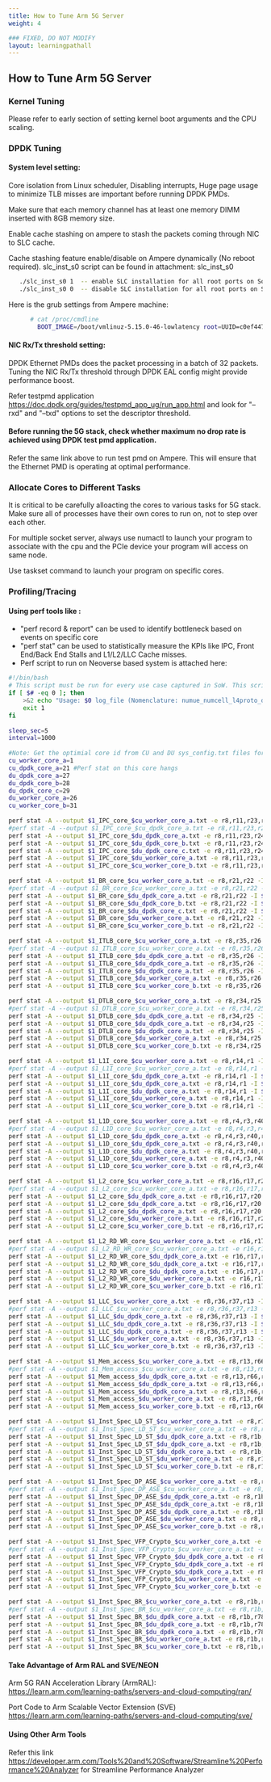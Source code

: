 ```yaml
---
title: How to Tune Arm 5G Server
weight: 4

### FIXED, DO NOT MODIFY
layout: learningpathall
---
```


## How to Tune Arm 5G Server

### Kernel Tuning

Please refer to early section of setting kernel boot arguments and the CPU scaling.

### DPDK Tuning

#### System level setting:

Core isolation from Linux scheduler, Disabling interrupts, Huge page usage to minimize TLB misses are important before running DPDK PMDs.

Make sure that each memory channel has at least one memory DIMM inserted with 8GB memory size.

Enable cache stashing on ampere to stash the packets coming through NIC to SLC cache.

Cache stashing feature enable/disable on Ampere dynamically (No reboot required). slc_inst_s0 script can be found in attachment:   slc_inst_s0                                                                                                                   
```bash
   ./slc_inst_s0 1  -- enable SLC installation for all root ports on Socket 0                                                                                                                                                                                                                       
   ./slc_inst_s0 0  -- disable SLC installation for all root ports on Socket 0
```

Here is the grub settings from Ampere machine:
```bash
      # cat /proc/cmdline
        BOOT_IMAGE=/boot/vmlinuz-5.15.0-46-lowlatency root=UUID=c0ef447a-8367-4d45-8991-47ece2fcb425 ro iommu.passthrough=1 default_hugepagesz=1G hugepagesz=1G hugepages=20  isolcpus=1-69 irqaffinity=0 rcu_nocbs=1-69 nohz_full=1-69 kpti=off nosoftlockup
```

#### NIC Rx/Tx threshold setting:

DPDK Ethernet PMDs does the packet processing in a batch of 32 packets. Tuning the NIC Rx/Tx threshold through DPDK EAL config might provide performance boost.

Refer testpmd application https://doc.dpdk.org/guides/testpmd_app_ug/run_app.html and look for "–rxd" and "–txd" options to set the descriptor threshold.         

#### Before running the 5G stack, check whether maximum no drop rate is achieved using DPDK test pmd application.

Refer the same link above to run test pmd on Ampere. This will ensure that the Ethernet PMD is operating at optimal performance. 

### Allocate Cores to Different Tasks

It is critical to be carefully alloacting the cores to various tasks for 5G stack. Make sure all of processes have their own cores to run on, not to step over each other.

For multiple socket server, always use numactl to launch your program to associate with the cpu and the PCIe device your program will access on same node.

Use taskset command to launch your program on specific cores.

### Profiling/Tracing

#### Using perf tools like :

   - "perf record & report" can be used to identify bottleneck based on events on specific core
   - "perf stat" can be used to statistically measure the KPIs like IPC, Front End/Back End Stalls and L1/L2/LLC Cache misses.
   - Perf script to run on Neoverse based system is attached here:
```bash
#!/bin/bash
# This script must be run for every use case captured in SoW. This script captures the perf events on all the CU and DU DPDK and worker cores for 10 sec at 100 msec interval.
if [ $# -eq 0 ]; then
    >&2 echo "Usage: $0 log_file (Nomenclature: numue_numcell_l4proto_direction_pktsize)"
    exit 1
fi
 
sleep_sec=5
interval=1000
 
#Note: Get the optimial core id from CU and DU sys_config.txt files for each use case
cu_worker_core_a=1
cu_dpdk_core_a=21 #Perf stat on this core hangs
du_dpdk_core_a=27
du_dpdk_core_b=28
du_dpdk_core_c=29
du_worker_core_a=26
cu_worker_core_b=31
 
perf stat -A --output $1_IPC_core_$cu_worker_core_a.txt -e r8,r11,r23,r24 -I $interval -C "$cu_worker_core_a" -x "," sleep $sleep_sec
#perf stat -A --output $1_IPC_core_$cu_dpdk_core_a.txt -e r8,r11,r23,r24 -I $interval -C "$cu_dpdk_core_a" -x "," sleep $sleep_sec
perf stat -A --output $1_IPC_core_$du_dpdk_core_a.txt -e r8,r11,r23,r24 -I $interval -C "$du_dpdk_core_a" -x "," sleep $sleep_sec
perf stat -A --output $1_IPC_core_$du_dpdk_core_b.txt -e r8,r11,r23,r24 -I $interval -C "$du_dpdk_core_b" -x "," sleep $sleep_sec
perf stat -A --output $1_IPC_core_$du_dpdk_core_c.txt -e r8,r11,r23,r24 -I $interval -C "$du_dpdk_core_c" -x "," sleep $sleep_sec
perf stat -A --output $1_IPC_core_$du_worker_core_a.txt -e r8,r11,r23,r24 -I $interval -C "$du_worker_core_a" -x "," sleep $sleep_sec
perf stat -A --output $1_IPC_core_$cu_worker_core_b.txt -e r8,r11,r23,r24 -I $interval -C "$cu_worker_core_b" -x "," sleep $sleep_sec
 
perf stat -A --output $1_BR_core_$cu_worker_core_a.txt -e r8,r21,r22 -I $interval -C "$cu_worker_core_a" -x "," sleep $sleep_sec
#perf stat -A --output $1_BR_core_$cu_worker_core_a.txt -e r8,r21,r22 -I $interval -C "$cu_dpdk_core_a" -x "," sleep $sleep_sec
perf stat -A --output $1_BR_core_$du_dpdk_core_a.txt -e r8,r21,r22 -I $interval -C "$du_dpdk_core_a" -x "," sleep $sleep_sec
perf stat -A --output $1_BR_core_$du_dpdk_core_b.txt -e r8,r21,r22 -I $interval -C "$du_dpdk_core_b" -x "," sleep $sleep_sec
perf stat -A --output $1_BR_core_$du_dpdk_core_c.txt -e r8,r21,r22 -I $interval -C "$du_dpdk_core_c" -x "," sleep $sleep_sec
perf stat -A --output $1_BR_core_$du_worker_core_a.txt -e r8,r21,r22 -I $interval -C "$du_worker_core_a" -x "," sleep $sleep_sec
perf stat -A --output $1_BR_core_$cu_worker_core_b.txt -e r8,r21,r22 -I $interval -C "$cu_worker_core_b" -x "," sleep $sleep_sec
 
perf stat -A --output $1_ITLB_core_$cu_worker_core_a.txt -e r8,r35,r26 -I $interval -C "$cu_worker_core_a" -x "," sleep $sleep_sec
#perf stat -A --output $1_ITLB_core_$cu_worker_core_a.txt -e r8,r35,r26 -I $interval -C "$cu_dpdk_core_a" -x "," sleep $sleep_sec
perf stat -A --output $1_ITLB_core_$du_dpdk_core_a.txt -e r8,r35,r26 -I $interval -C "$du_dpdk_core_a" -x "," sleep $sleep_sec
perf stat -A --output $1_ITLB_core_$du_dpdk_core_a.txt -e r8,r35,r26 -I $interval -C "$du_dpdk_core_b" -x "," sleep $sleep_sec
perf stat -A --output $1_ITLB_core_$du_dpdk_core_a.txt -e r8,r35,r26 -I $interval -C "$du_dpdk_core_c" -x "," sleep $sleep_sec
perf stat -A --output $1_ITLB_core_$du_worker_core_a.txt -e r8,r35,r26 -I $interval -C "$du_worker_core_a" -x "," sleep $sleep_sec
perf stat -A --output $1_ITLB_core_$cu_worker_core_b.txt -e r8,r35,r26 -I $interval -C "$cu_worker_core_b" -x "," sleep $sleep_sec
 
perf stat -A --output $1_DTLB_core_$cu_worker_core_a.txt -e r8,r34,r25 -I $interval -C "$cu_worker_core_a" -x "," sleep $sleep_sec
#perf stat -A --output $1_DTLB_core_$cu_worker_core_a.txt -e r8,r34,r25 -I $interval -C "$cu_dpdk_core_a" -x "," sleep $sleep_sec
perf stat -A --output $1_DTLB_core_$du_dpdk_core_a.txt -e r8,r34,r25 -I $interval -C "$du_dpdk_core_a" -x "," sleep $sleep_sec
perf stat -A --output $1_DTLB_core_$du_dpdk_core_a.txt -e r8,r34,r25 -I $interval -C "$du_dpdk_core_b" -x "," sleep $sleep_sec
perf stat -A --output $1_DTLB_core_$du_dpdk_core_a.txt -e r8,r34,r25 -I $interval -C "$du_dpdk_core_c" -x "," sleep $sleep_sec
perf stat -A --output $1_DTLB_core_$du_worker_core_a.txt -e r8,r34,r25 -I $interval -C "$du_worker_core_a" -x "," sleep $sleep_sec
perf stat -A --output $1_DTLB_core_$cu_worker_core_b.txt -e r8,r34,r25 -I $interval -C "$cu_worker_core_b" -x "," sleep $sleep_sec
 
perf stat -A --output $1_L1I_core_$cu_worker_core_a.txt -e r8,r14,r1 -I $interval -C "$cu_worker_core_a" -x "," sleep $sleep_sec
#perf stat -A --output $1_L1I_core_$cu_worker_core_a.txt -e r8,r14,r1 -I $interval -C "$cu_dpdk_core_a" -x "," sleep $sleep_sec
perf stat -A --output $1_L1I_core_$du_dpdk_core_a.txt -e r8,r14,r1 -I $interval -C "$du_dpdk_core_a" -x "," sleep $sleep_sec
perf stat -A --output $1_L1I_core_$du_dpdk_core_a.txt -e r8,r14,r1 -I $interval -C "$du_dpdk_core_b" -x "," sleep $sleep_sec
perf stat -A --output $1_L1I_core_$du_dpdk_core_a.txt -e r8,r14,r1 -I $interval -C "$du_dpdk_core_c" -x "," sleep $sleep_sec
perf stat -A --output $1_L1I_core_$du_worker_core_a.txt -e r8,r14,r1 -I $interval -C "$du_worker_core_a" -x "," sleep $sleep_sec
perf stat -A --output $1_L1I_core_$cu_worker_core_b.txt -e r8,r14,r1 -I $interval -C "$cu_worker_core_b" -x "," sleep $sleep_sec
 
perf stat -A --output $1_L1D_core_$cu_worker_core_a.txt -e r8,r4,r3,r40,r41 -I $interval -C "$cu_worker_core_a" -x "," sleep $sleep_sec
#perf stat -A --output $1_L1D_core_$cu_worker_core_a.txt -e r8,r4,r3,r40,r41 -I $interval -C "$cu_dpdk_core_a" -x "," sleep $sleep_sec
perf stat -A --output $1_L1D_core_$du_dpdk_core_a.txt -e r8,r4,r3,r40,r41 -I $interval -C "$du_dpdk_core_a" -x "," sleep $sleep_sec
perf stat -A --output $1_L1D_core_$du_dpdk_core_a.txt -e r8,r4,r3,r40,r41 -I $interval -C "$du_dpdk_core_b" -x "," sleep $sleep_sec
perf stat -A --output $1_L1D_core_$du_dpdk_core_a.txt -e r8,r4,r3,r40,r41 -I $interval -C "$du_dpdk_core_c" -x "," sleep $sleep_sec
perf stat -A --output $1_L1D_core_$du_worker_core_a.txt -e r8,r4,r3,r40,r41 -I $interval -C "$du_dpdk_core_c" -x "," sleep $sleep_sec
perf stat -A --output $1_L1D_core_$cu_worker_core_b.txt -e r8,r4,r3,r40,r41 -I $interval -C "$du_worker_core_a" -x "," sleep $sleep_sec
 
perf stat -A --output $1_L2_core_$cu_worker_core_a.txt -e r8,r16,r17,r20 -I $interval -C "$cu_worker_core_a" -x "," sleep $sleep_sec
#perf stat -A --output $1_L2_core_$cu_worker_core_a.txt -e r8,r16,r17,r20 -I $interval -C "$cu_dpdk_core_a" -x "," sleep $sleep_sec
perf stat -A --output $1_L2_core_$du_dpdk_core_a.txt -e r8,r16,r17,r20 -I $interval -C "$du_dpdk_core_a" -x "," sleep $sleep_sec
perf stat -A --output $1_L2_core_$du_dpdk_core_a.txt -e r8,r16,r17,r20 -I $interval -C "$du_dpdk_core_b" -x "," sleep $sleep_sec
perf stat -A --output $1_L2_core_$du_dpdk_core_a.txt -e r8,r16,r17,r20 -I $interval -C "$du_dpdk_core_c" -x "," sleep $sleep_sec
perf stat -A --output $1_L2_core_$du_worker_core_a.txt -e r8,r16,r17,r20 -I $interval -C "$du_worker_core_a" -x "," sleep $sleep_sec
perf stat -A --output $1_L2_core_$cu_worker_core_b.txt -e r8,r16,r17,r20 -I $interval -C "$cu_worker_core_b" -x "," sleep $sleep_sec
 
perf stat -A --output $1_L2_RD_WR_core_$cu_worker_core_a.txt -e r16,r17,r20,r50,r51 -I $interval -C "$cu_worker_core_a" -x "," sleep $sleep_sec
#perf stat -A --output $1_L2_RD_WR_core_$cu_worker_core_a.txt -e r16,r17,r20,r50,r51 -I $interval -C "$cu_dpdk_core_a" -x "," sleep $sleep_sec
perf stat -A --output $1_L2_RD_WR_core_$du_dpdk_core_a.txt -e r16,r17,r20,r50,r51 -I $interval -C "$du_dpdk_core_a" -x "," sleep $sleep_sec
perf stat -A --output $1_L2_RD_WR_core_$du_dpdk_core_a.txt -e r16,r17,r20,r50,r51 -I $interval -C "$du_dpdk_core_b" -x "," sleep $sleep_sec
perf stat -A --output $1_L2_RD_WR_core_$du_dpdk_core_a.txt -e r16,r17,r20,r50,r51 -I $interval -C "$du_dpdk_core_c" -x "," sleep $sleep_sec
perf stat -A --output $1_L2_RD_WR_core_$du_worker_core_a.txt -e r16,r17,r20,r50,r51 -I $interval -C "$du_worker_core_a" -x "," sleep $sleep_sec
perf stat -A --output $1_L2_RD_WR_core_$cu_worker_core_b.txt -e r16,r17,r20,r50,r51 -I $interval -C "$cu_worker_core_b" -x "," sleep $sleep_sec
 
perf stat -A --output $1_LLC_$cu_worker_core_a.txt -e r8,r36,r37,r13 -I $interval -C "$cu_worker_core_a" -x "," sleep $sleep_sec
#perf stat -A --output $1_LLC_$cu_worker_core_a.txt -e r8,r36,r37,r13 -I $interval -C "$cu_dpdk_core_a" -x "," sleep $sleep_sec
perf stat -A --output $1_LLC_$du_dpdk_core_a.txt -e r8,r36,r37,r13 -I $interval -C "$du_dpdk_core_a" -x "," sleep $sleep_sec
perf stat -A --output $1_LLC_$du_dpdk_core_a.txt -e r8,r36,r37,r13 -I $interval -C "$du_dpdk_core_b" -x "," sleep $sleep_sec
perf stat -A --output $1_LLC_$du_dpdk_core_a.txt -e r8,r36,r37,r13 -I $interval -C "$du_dpdk_core_c" -x "," sleep $sleep_sec
perf stat -A --output $1_LLC_$du_worker_core_a.txt -e r8,r36,r37,r13 -I $interval -C "$du_worker_core_a" -x "," sleep $sleep_sec
perf stat -A --output $1_LLC_$cu_worker_core_b.txt -e r8,r36,r37,r13 -I $interval -C "$cu_worker_core_b" -x "," sleep $sleep_sec
 
perf stat -A --output $1_Mem_access_$cu_worker_core_a.txt -e r8,r13,r66,r67 -I $interval -C "$cu_worker_core_a" -x "," sleep $sleep_sec
#perf stat -A --output $1_Mem_access_$cu_worker_core_a.txt -e r8,r13,r66,r67 -I $interval -C "$cu_dpdk_core_a" -x "," sleep $sleep_sec
perf stat -A --output $1_Mem_access_$du_dpdk_core_a.txt -e r8,r13,r66,r67 -I $interval -C "$du_dpdk_core_a" -x "," sleep $sleep_sec
perf stat -A --output $1_Mem_access_$du_dpdk_core_a.txt -e r8,r13,r66,r67 -I $interval -C "$du_dpdk_core_b" -x "," sleep $sleep_sec
perf stat -A --output $1_Mem_access_$du_dpdk_core_a.txt -e r8,r13,r66,r67 -I $interval -C "$du_dpdk_core_c" -x "," sleep $sleep_sec
perf stat -A --output $1_Mem_access_$du_worker_core_a.txt -e r8,r13,r66,r67 -I $interval -C "$du_worker_core_a" -x "," sleep $sleep_sec
perf stat -A --output $1_Mem_access_$cu_worker_core_b.txt -e r8,r13,r66,r67 -I $interval -C "$cu_worker_core_b" -x "," sleep $sleep_sec
 
perf stat -A --output $1_Inst_Spec_LD_ST_$cu_worker_core_a.txt -e r8,r1b,r70,r71 -I $interval -C "$cu_worker_core_a" -x "," sleep $sleep_sec
#perf stat -A --output $1_Inst_Spec_LD_ST_$cu_worker_core_a.txt -e r8,r1b,r70,r71 -I $interval -C "$cu_dpdk_core_a" -x "," sleep $sleep_sec
perf stat -A --output $1_Inst_Spec_LD_ST_$du_dpdk_core_a.txt -e r8,r1b,r70,r71 -I $interval -C "$du_dpdk_core_a" -x "," sleep $sleep_sec
perf stat -A --output $1_Inst_Spec_LD_ST_$du_dpdk_core_a.txt -e r8,r1b,r70,r71 -I $interval -C "$du_dpdk_core_b" -x "," sleep $sleep_sec
perf stat -A --output $1_Inst_Spec_LD_ST_$du_dpdk_core_a.txt -e r8,r1b,r70,r71 -I $interval -C "$du_dpdk_core_c" -x "," sleep $sleep_sec
perf stat -A --output $1_Inst_Spec_LD_ST_$du_worker_core_a.txt -e r8,r1b,r70,r71 -I $interval -C "$du_worker_core_a" -x "," sleep $sleep_sec
perf stat -A --output $1_Inst_Spec_LD_ST_$cu_worker_core_b.txt -e r8,r1b,r70,r71 -I $interval -C "$cu_worker_core_b" -x "," sleep $sleep_sec
 
perf stat -A --output $1_Inst_Spec_DP_ASE_$cu_worker_core_a.txt -e r8,r1b,r73,r74 -I $interval -C "$cu_worker_core_a" -x "," sleep $sleep_sec
#perf stat -A --output $1_Inst_Spec_DP_ASE_$cu_worker_core_a.txt -e r8,r1b,r73,r74 -I $interval -C "$cu_dpdk_core_a" -x "," sleep $sleep_sec
perf stat -A --output $1_Inst_Spec_DP_ASE_$du_dpdk_core_a.txt -e r8,r1b,r73,r74 -I $interval -C "$du_dpdk_core_a" -x "," sleep $sleep_sec
perf stat -A --output $1_Inst_Spec_DP_ASE_$du_dpdk_core_a.txt -e r8,r1b,r73,r74 -I $interval -C "$du_dpdk_core_b" -x "," sleep $sleep_sec
perf stat -A --output $1_Inst_Spec_DP_ASE_$du_dpdk_core_a.txt -e r8,r1b,r73,r74 -I $interval -C "$du_dpdk_core_c" -x "," sleep $sleep_sec
perf stat -A --output $1_Inst_Spec_DP_ASE_$du_worker_core_a.txt -e r8,r1b,r73,r74 -I $interval -C "$du_worker_core_a" -x "," sleep $sleep_sec
perf stat -A --output $1_Inst_Spec_DP_ASE_$cu_worker_core_b.txt -e r8,r1b,r73,r74 -I $interval -C "$cu_worker_core_b" -x "," sleep $sleep_sec
 
perf stat -A --output $1_Inst_Spec_VFP_Crypto_$cu_worker_core_a.txt -e r8,r1b,r75,r76,r77 -I $interval -C "$cu_worker_core_a" -x "," sleep $sleep_sec
#perf stat -A --output $1_Inst_Spec_VFP_Crypto_$cu_worker_core_a.txt -e r8,r1b,r75,r76,r77 -I $interval -C "$cu_dpdk_core_a" -x "," sleep $sleep_sec
perf stat -A --output $1_Inst_Spec_VFP_Crypto_$du_dpdk_core_a.txt -e r8,r1b,r75,r76,r77 -I $interval -C "$du_dpdk_core_a" -x "," sleep $sleep_sec
perf stat -A --output $1_Inst_Spec_VFP_Crypto_$du_dpdk_core_a.txt -e r8,r1b,r75,r76,r77 -I $interval -C "$du_dpdk_core_b" -x "," sleep $sleep_sec
perf stat -A --output $1_Inst_Spec_VFP_Crypto_$du_dpdk_core_a.txt -e r8,r1b,r75,r76,r77 -I $interval -C "$du_dpdk_core_c" -x "," sleep $sleep_sec
perf stat -A --output $1_Inst_Spec_VFP_Crypto_$du_worker_core_a.txt -e r8,r1b,r75,r76,r77 -I $interval -C "$du_worker_core_a" -x "," sleep $sleep_sec
perf stat -A --output $1_Inst_Spec_VFP_Crypto_$cu_worker_core_b.txt -e r8,r1b,r75,r76,r77 -I $interval -C "$cu_worker_core_b" -x "," sleep $sleep_sec
 
perf stat -A --output $1_Inst_Spec_BR_$cu_worker_core_a.txt -e r8,r1b,r78,r79,r7a -I $interval -C "$cu_worker_core_a" -x "," sleep $sleep_sec
#perf stat -A --output $1_Inst_Spec_BR_$cu_worker_core_a.txt -e r8,r1b,r78,r79,r7a -I $interval -C "$cu_dpdk_core_a" -x "," sleep $sleep_sec
perf stat -A --output $1_Inst_Spec_BR_$du_dpdk_core_a.txt -e r8,r1b,r78,r79,r7a -I $interval -C "$du_dpdk_core_a" -x "," sleep $sleep_sec
perf stat -A --output $1_Inst_Spec_BR_$du_dpdk_core_a.txt -e r8,r1b,r78,r79,r7a -I $interval -C "$du_dpdk_core_b" -x "," sleep $sleep_sec
perf stat -A --output $1_Inst_Spec_BR_$du_dpdk_core_a.txt -e r8,r1b,r78,r79,r7a -I $interval -C "$du_dpdk_core_c" -x "," sleep $sleep_sec
perf stat -A --output $1_Inst_Spec_BR_$du_worker_core_a.txt -e r8,r1b,r78,r79,r7a -I $interval -C "$du_worker_core_a" -x "," sleep $sleep_sec
perf stat -A --output $1_Inst_Spec_BR_$cu_worker_core_b.txt -e r8,r1b,r78,r79,r7a -I $interval -C "$cu_worker_core_b" -x "," sleep $sleep_sec
```

#### Take Advantage of Arm RAL and SVE/NEON 

Arm 5G RAN Acceleration Library (ArmRAL):
https://learn.arm.com/learning-paths/servers-and-cloud-computing/ran/

Port Code to Arm Scalable Vector Extension (SVE)
https://learn.arm.com/learning-paths/servers-and-cloud-computing/sve/

#### Using Other Arm Tools

Refer this link https://developer.arm.com/Tools%20and%20Software/Streamline%20Performance%20Analyzer for Streamline Performance Analyzer
